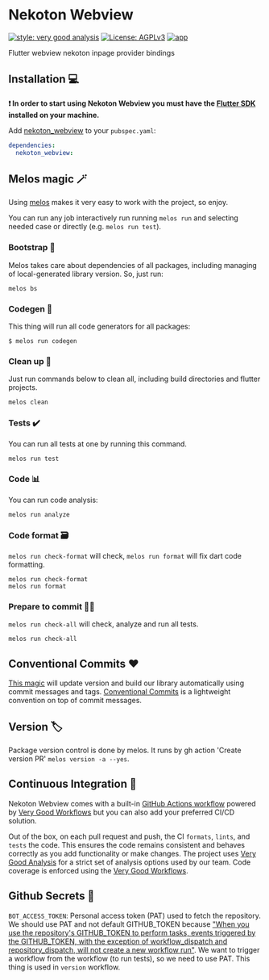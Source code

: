 # Nekoton Webview

[![style: very good analysis][very_good_analysis_badge]][very_good_analysis_link]
[![License: AGPLv3][license_badge]][license_link]
[![app](https://github.com/broxus/nekoton_webview/actions/workflows/main.yaml/badge.svg)](https://github.com/broxus/nekoton_webview/actions/workflows/main.yaml)

Flutter webview nekoton inpage provider bindings

## Installation 💻

**❗ In order to start using Nekoton Webview you must have the [Flutter SDK][flutter_install_link] installed on your machine.**

Add [nekoton_webview][pubdev_link] to your `pubspec.yaml`:

```yaml
dependencies:
  nekoton_webview:
```

## Melos magic 🪄

Using [melos](https://melos.invertase.dev/) makes it very easy to work with the project, so enjoy.

You can run any job interactively run running `melos run` and selecting needed case or directly (e.g. `melos run test`).

### Bootstrap 🏁

Melos takes care about dependencies of all packages, including managing of local-generated library version. So, just run:

```
melos bs
```

### Codegen 🦾

This thing will run all code generators for all packages:

```
$ melos run codegen
```

### Clean up 🧹

Just run commands below to clean all, including build directories and flutter projects.

```
melos clean
```

### Tests ✔️

You can run all tests at one by running this command.

```
melos run test
```

### Code 📊

You can run code analysis:

```
melos run analyze
```

### Code format 🗃️

`melos run check-format` will check, `melos run format` will fix dart code formatting.

```
melos run check-format
melos run format
```

### Prepare to commit 🤝🏻

`melos run check-all` will check, analyze and run all tests.

```
melos run check-all
```

## Conventional Commits ❤️

[This magic](https://melos.invertase.dev/guides/automated-releases#versioning) will update version and build our library automatically using commit messages and tags. [Conventional Commits](https://www.conventionalcommits.org/en/v1.0.0) is a lightweight convention on top of commit messages.

## Version 🏷️

Package version control is done by melos. It runs by gh action 'Create version PR' ```melos version -a --yes```.

## Continuous Integration 🤖

Nekoton Webview comes with a built-in [GitHub Actions workflow][github_actions_link] powered by [Very Good Workflows][very_good_workflows_link] but you can also add your preferred CI/CD solution.

Out of the box, on each pull request and push, the CI `formats`, `lints`, and `tests` the code. This ensures the code remains consistent and behaves correctly as you add functionality or make changes. The project uses [Very Good Analysis][very_good_analysis_link] for a strict set of analysis options used by our team. Code coverage is enforced using the [Very Good Workflows][very_good_coverage_link].

## Github Secrets 🔑

`BOT_ACCESS_TOKEN`: Personal access token (PAT) used to fetch the repository. We should use PAT and not default GITHUB_TOKEN because ["When you use the repository's GITHUB_TOKEN to perform tasks, events triggered by the GITHUB_TOKEN, with the exception of workflow_dispatch and repository_dispatch, will not create a new workflow run"](https://docs.github.com/en/actions/using-workflows/triggering-a-workflow#triggering-a-workflow-from-a-workflow). We want to trigger a workflow from the workflow (to run tests), so we need to use PAT. This thing is used in `version` workflow.


[flutter_install_link]: https://docs.flutter.dev/get-started/install
[github_actions_link]: https://docs.github.com/en/actions/learn-github-actions
[license_badge]: https://img.shields.io/badge/license-AGPLv3-blue.svg
[license_link]: https://opensource.org/license/agpl-v3/
[very_good_analysis_badge]: https://img.shields.io/badge/style-very_good_analysis-B22C89.svg
[very_good_analysis_link]: https://pub.dev/packages/very_good_analysis
[very_good_coverage_link]: https://github.com/marketplace/actions/very-good-coverage
[very_good_workflows_link]: https://github.com/VeryGoodOpenSource/very_good_workflows
[pubdev_link]: https://pub.dev/packages/nekoton_webview
